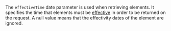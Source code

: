 <!-- SPDX-License-Identifier: CC-BY-4.0 -->
<!-- Copyright Contributors to the ODPi Egeria project 2020. -->

The `effectiveTime` date parameter is used when retrieving elements.  It specifies the time that elements must be [effective](/features/effectivity-dates/overview) in order to be returned on the request.  A null value means that the effectivity dates of the element are ignored.



